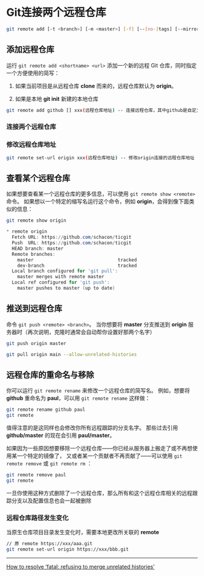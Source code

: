 # Git连接两个远程仓库

```bash
git remote add [-t <branch>] [-m <master>] [-f] [--[no-]tags] [--mirror=(fetch|push)] <name> <URL>
```

## 添加远程仓库

运行 `git remote add <shortname> <url>` 添加一个新的远程 Git 仓库，同时指定一个方便使用的简写：

1. 如果当前项目是从远程仓库 **clone** 而来的，远程仓库默认为 **origin**。

2. 如果是本地 **git init** 新建的本地仓库

  ```bash
  git remote add github [] xxx(远程仓库地址) -- 连接远程仓库，其中github是自定义的远程仓库的名称
  ```

### 连接两个远程仓库

### 修改远程仓库地址

```bash
git remote set-url origin xxx(远程仓库地址) -- 修改origin连接的远程仓库地址
```

## 查看某个远程仓库

如果想要查看某一个远程仓库的更多信息，可以使用 `git remote show <remote>` 命令。 如果想以一个特定的缩写名运行这个命令，例如 **origin**，会得到像下面类似的信息：

```bash
git remote show origin
```

``` powershell
* remote origin
  Fetch URL: https://github.com/schacon/ticgit
  Push  URL: https://github.com/schacon/ticgit
  HEAD branch: master
  Remote branches:
    master                               tracked
    dev-branch                           tracked
  Local branch configured for 'git pull':
    master merges with remote master
  Local ref configured for 'git push':
    master pushes to master (up to date)
```

## 推送到远程仓库

命令 `git push <remote> <branch>`。 当你想要将 **master** 分支推送到 **origin** 服务器时（再次说明，克隆时通常会自动帮你设置好那两个名字）

```bash
git push origin master
```

````bash
git pull origin main --allow-unrelated-histories
````

## 远程仓库的重命名与移除

你可以运行 `git remote rename` 来修改一个远程仓库的简写名。 例如，想要将 **github** 重命名为 **paul**，可以用 `git remote rename` 这样做：

```bash
git remote rename github paul
git remote
```

值得注意的是这同样也会修改你所有远程跟踪的分支名字。 那些过去引用 **github/master** 的现在会引用 **paul/master**。

如果因为一些原因想要移除一个远程仓库——你已经从服务器上搬走了或不再想使用某一个特定的镜像了， 又或者某一个贡献者不再贡献了——可以使用 `git remote remove` 或 `git remote rm` ：

```bash
git remote remove paul
git remote
```

一旦你使用这种方式删除了一个远程仓库，那么所有和这个远程仓库相关的远程跟踪分支以及配置信息也会一起被删除

### 远程仓库路径发生变化

当原生仓库项目目录发生变化时，需要本地更改所关联的 **remote**

```bash
// 原 remote https://xxx/aaa.git
git remote set-url origin https://xxx/bbb.git
```

---

[How to resolve ‘fatal: refusing to merge unrelated histories’](https://komodor.com/learn/how-to-fix-fatal-refusing-to-merge-unrelated-histories-error/)
